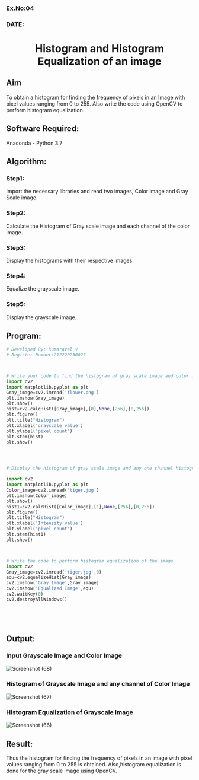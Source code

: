 ### Ex.No:04
### DATE: 
# <p align="center">Histogram and Histogram Equalization of an image

</p>

## Aim
To obtain a histogram for finding the frequency of pixels in an Image with pixel values ranging from 0 to 255. Also write the code using OpenCV to perform histogram equalization.

## Software Required:
Anaconda - Python 3.7

## Algorithm:
### Step1:

Import the necessary libraries and read two images, Color image and Gray Scale image.
### Step2:
Calculate the Histogram of Gray scale image and each channel of the color image.
### Step3:
Display the histograms with their respective images.
### Step4:

Equalize the grayscale image.
### Step5:
Display the grayscale image.

## Program:
```python
# Developed By: Kumaravel V
# Register Number:212220230027
```
```python


# Write your code to find the histogram of gray scale image and color image channels.
import cv2
import matplotlib.pyplot as plt
Gray_image=cv2.imread('flower.png')
plt.imshow(Gray_image)
plt.show()
hist=cv2.calcHist([Gray_image],[0],None,[256],[0,256])
plt.figure()
plt.title("Histogram")
plt.xlabel('grayscale value')
plt.ylabel('pixel count')
plt.stem(hist)
plt.show()




# Display the histogram of gray scale image and any one channel histogram from color image

import cv2
import matplotlib.pyplot as plt
Color_image=cv2.imread('tiger.jpg')
plt.imshow(Color_image)
plt.show()
hist1=cv2.calcHist([Color_image],[1],None,[256],[0,256])
plt.figure()
plt.title("Histogram")
plt.xlabel('Intensity value')
plt.ylabel('pixel count')
plt.stem(hist1)
plt.show()



# Write the code to perform histogram equalization of the image. 
import cv2
Gray_image=cv2.imread('tiger.jpg',0)
equ=cv2.equalizeHist(Gray_image)
cv2.imshow('Gray Image',Gray_image)
cv2.imshow('Equalized Image',equ)
cv2.waitKey(0)
cv2.destroyAllWindows()






```
## Output:
### Input Grayscale Image and Color Image


![Screenshot (68)](https://user-images.githubusercontent.com/75235334/165057002-d28f9ea2-dd63-4ca2-a666-6c58d619bd1b.png)

### Histogram of Grayscale Image and any channel of Color Image
![Screenshot (67)](https://user-images.githubusercontent.com/75235334/165056737-488543cf-064a-42b9-8d7c-69c4a2dc80ad.png)
### Histogram Equalization of Grayscale Image
![Screenshot (66)](https://user-images.githubusercontent.com/75235334/165056526-6257a47e-c43e-4ab8-bcbe-e5080ede9de7.png)
## Result: 
Thus the histogram for finding the frequency of pixels in an image with pixel values ranging from 0 to 255 is obtained. Also,histogram equalization is done for the gray scale image using OpenCV.
